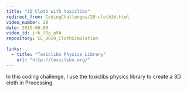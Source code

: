 ```yaml
---
title: "3D Cloth with toxiclibs"
redirect_from: CodingChallenges/20-cloth3d.html
video_number: 20
date: 2016-06-09
video_id: jrk_lOg_pVA
repository: CC_0020_ClothSimulation

links:
  - title: "Toxiclibs Physics Library"
    url: "http://toxiclibs.org/"
---
```


In this coding challenge, I use the toxiclibs physics library to create a 3D cloth in Processing.
